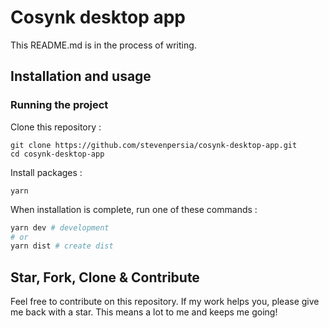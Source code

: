 # Cosynk desktop app
This README.md is in the process of writing.

## Installation and usage
### Running the project

Clone this repository :

```
git clone https://github.com/stevenpersia/cosynk-desktop-app.git
cd cosynk-desktop-app
```

Install packages :

```
yarn
```

When installation is complete, run one of these commands :

```bash
yarn dev # development
# or
yarn dist # create dist
```

## Star, Fork, Clone & Contribute

Feel free to contribute on this repository. If my work helps you, please give me back with a star. This means a lot to me and keeps me going!
